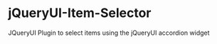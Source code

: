 jQueryUI-Item-Selector
======================

JQueryUI Plugin to select items using the jQueryUI accordion widget 
